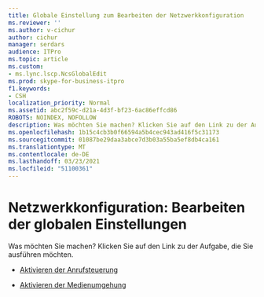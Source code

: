 ```yaml
---
title: Globale Einstellung zum Bearbeiten der Netzwerkkonfiguration
ms.reviewer: ''
ms.author: v-cichur
author: cichur
manager: serdars
audience: ITPro
ms.topic: article
ms.custom:
- ms.lync.lscp.NcsGlobalEdit
ms.prod: skype-for-business-itpro
f1.keywords:
- CSH
localization_priority: Normal
ms.assetid: abc2f59c-d21a-4d3f-bf23-6ac86effcd86
ROBOTS: NOINDEX, NOFOLLOW
description: Was möchten Sie machen? Klicken Sie auf den Link zu der Aufgabe, die Sie ausführen möchten.
ms.openlocfilehash: 1b15c4cb3b0f66594a5b4cec943ad416f5c31173
ms.sourcegitcommit: 01087be29daa3abce7d3b03a55ba5ef8db4ca161
ms.translationtype: MT
ms.contentlocale: de-DE
ms.lasthandoff: 03/23/2021
ms.locfileid: "51100361"
---
```

# <a name="network-configuration-edit-global-setting"></a>Netzwerkkonfiguration: Bearbeiten der globalen Einstellungen

Was möchten Sie machen? Klicken Sie auf den Link zu der Aufgabe, die Sie ausführen möchten.

- [Aktivieren der Anrufsteuerung](/previous-versions/office/lync-server-2013/lync-server-2013-enabling-call-admission-control)

- [Aktivieren der Medienumgehung](/previous-versions/office/lync-server-2013/lync-server-2013-enabling-network-media-bypass)